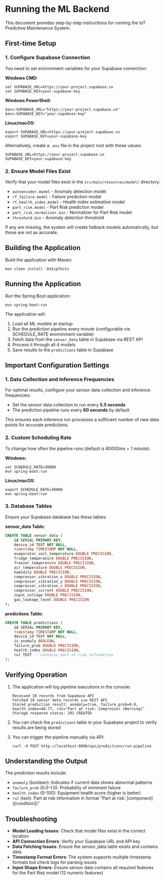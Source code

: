 # Running the ML Backend

This document provides step-by-step instructions for running the IoT Predictive Maintenance System.

## First-time Setup

### 1. Configure Supabase Connection

You need to set environment variables for your Supabase connection:

**Windows CMD:**

```
set SUPABASE_URL=https://your-project.supabase.co
set SUPABASE_KEY=your-supabase-key
```

**Windows PowerShell:**

```
$env:SUPABASE_URL="https://your-project.supabase.co"
$env:SUPABASE_KEY="your-supabase-key"
```

**Linux/macOS:**

```
export SUPABASE_URL=https://your-project.supabase.co
export SUPABASE_KEY=your-supabase-key
```

Alternatively, create a `.env` file in the project root with these values:

```
SUPABASE_URL=https://your-project.supabase.co
SUPABASE_KEY=your-supabase-key
```

### 2. Ensure Model Files Exist

Verify that your model files exist in the `src/main/resources/model/` directory:

- `autoencoder.model` - Anomaly detection model
- `rf_failure.model` - Failure prediction model
- `rf_health_index.model` - Health index estimation model
- `part_risk.model` - Part Risk prediction model
- `part_risk_normalizer.bin` - Normalizer for Part Risk model
- `threshold.bin` - Anomaly detection threshold

If any are missing, the system will create fallback models automatically, but these are not as accurate.

## Building the Application

Build the application with Maven:

```
mvn clean install -DskipTests
```

## Running the Application

Run the Spring Boot application:

```
mvn spring-boot:run
```

The application will:

1. Load all ML models at startup
2. Run the prediction pipeline every minute (configurable via SCHEDULE_RATE environment variable)
3. Fetch data from the `sensor_data` table in Supabase via REST API
4. Process it through all 4 models
5. Save results to the `predictions` table in Supabase

## Important Configuration Settings

### 1. Data Collection and Inference Frequencies

For optimal results, configure your sensor data collection and inference frequencies:

- Set the sensor data collection to run every **5.5 seconds**
- The prediction pipeline runs every **60 seconds** by default

This ensures each inference run processes a sufficient number of new data points for accurate predictions.

### 2. Custom Scheduling Rate

To change how often the pipeline runs (default is 60000ms = 1 minute):

**Windows:**

```
set SCHEDULE_RATE=30000
mvn spring-boot:run
```

**Linux/macOS:**

```
export SCHEDULE_RATE=30000
mvn spring-boot:run
```

### 3. Database Tables

Ensure your Supabase database has these tables:

**sensor_data Table:**

```sql
CREATE TABLE sensor_data (
    id SERIAL PRIMARY KEY,
    device_id TEXT NOT NULL,
    timestamp TIMESTAMP NOT NULL,
    evaporator_coil_temperature DOUBLE PRECISION,
    fridge_temperature DOUBLE PRECISION,
    freezer_temperature DOUBLE PRECISION,
    air_temperature DOUBLE PRECISION,
    humidity DOUBLE PRECISION,
    compressor_vibration_x DOUBLE PRECISION,
    compressor_vibration_y DOUBLE PRECISION,
    compressor_vibration_z DOUBLE PRECISION,
    compressor_current DOUBLE PRECISION,
    input_voltage DOUBLE PRECISION,
    gas_leakage_level DOUBLE PRECISION
);
```

**predictions Table:**

```sql
CREATE TABLE predictions (
    id SERIAL PRIMARY KEY,
    timestamp TIMESTAMP NOT NULL,
    device_id TEXT NOT NULL,
    is_anomaly BOOLEAN,
    failure_prob DOUBLE PRECISION,
    health_index DOUBLE PRECISION,
    rul TEXT -- Contains part at risk information
);
```

## Verifying Operation

1. The application will log pipeline executions in the console:

   ```
   Received 10 records from Supabase API
   Fetched 10 sensor data records via REST API
   Stored prediction result: anomaly=true, failure_prob=0.0, health_index=46.77, rul="Part at risk: Compressor (Warning)"
   Storage response status: 201 CREATED
   ```

2. You can check the `predictions` table in your Supabase project to verify results are being stored

3. You can trigger the pipeline manually via API:
   ```
   curl -X POST http://localhost:8080/api/predictions/run-pipeline
   ```

## Understanding the Output

The prediction results include:

- `anomaly` (boolean): Indicates if current data shows abnormal patterns
- `failure_prob` (0.0-1.0): Probability of imminent failure
- `health_index` (0-100): Equipment health score (higher is better)
- `rul` (text): Part at risk information in format "Part at risk: [component] ([condition])"

## Troubleshooting

- **Model Loading Issues**: Check that model files exist in the correct location
- **API Connection Errors**: Verify your Supabase URL and API key
- **Data Fetching Issues**: Ensure the sensor_data table exists and contains data
- **Timestamp Format Errors**: The system supports multiple timestamp formats but check logs for parsing issues
- **Input Shape Errors**: Ensure sensor data contains all required features for the Part Risk model (12 numeric features)
